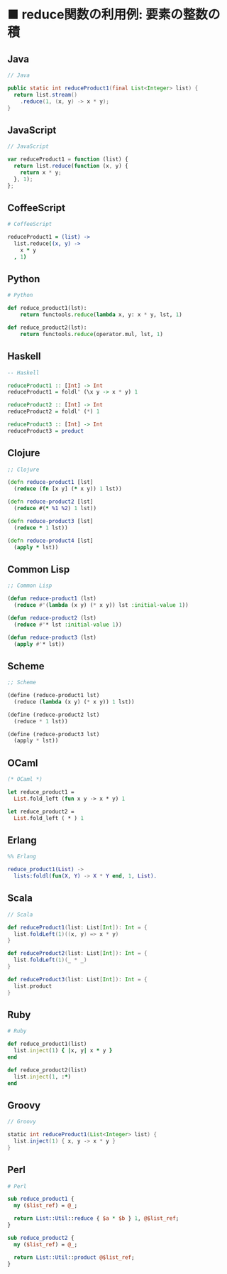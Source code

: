 ■ reduce関数の利用例: 要素の整数の積
==============================
## Java
```java
// Java

public static int reduceProduct1(final List<Integer> list) {
  return list.stream()
    .reduce(1, (x, y) -> x * y);
}
```


## JavaScript
```javascript
// JavaScript

var reduceProduct1 = function (list) {
  return list.reduce(function (x, y) {
    return x * y;
  }, 1);
};
```


## CoffeeScript
```coffeescript
# CoffeeScript

reduceProduct1 = (list) ->
  list.reduce((x, y) ->
    x * y
  , 1)
```


## Python
```python
# Python

def reduce_product1(lst):
    return functools.reduce(lambda x, y: x * y, lst, 1)

def reduce_product2(lst):
    return functools.reduce(operator.mul, lst, 1)
```


## Haskell
```haskell
-- Haskell

reduceProduct1 :: [Int] -> Int
reduceProduct1 = foldl' (\x y -> x * y) 1

reduceProduct2 :: [Int] -> Int
reduceProduct2 = foldl' (*) 1

reduceProduct3 :: [Int] -> Int
reduceProduct3 = product
```


## Clojure
```clojure
;; Clojure

(defn reduce-product1 [lst]
  (reduce (fn [x y] (* x y)) 1 lst))

(defn reduce-product2 [lst]
  (reduce #(* %1 %2) 1 lst))

(defn reduce-product3 [lst]
  (reduce * 1 lst))

(defn reduce-product4 [lst]
  (apply * lst))
```


## Common Lisp
```lisp
;; Common Lisp

(defun reduce-product1 (lst)
  (reduce #'(lambda (x y) (* x y)) lst :initial-value 1))

(defun reduce-product2 (lst)
  (reduce #'* lst :initial-value 1))

(defun reduce-product3 (lst)
  (apply #'* lst))
```


## Scheme
```scheme
;; Scheme

(define (reduce-product1 lst)
  (reduce (lambda (x y) (* x y)) 1 lst))

(define (reduce-product2 lst)
  (reduce * 1 lst))

(define (reduce-product3 lst)
  (apply * lst))
```


## OCaml
```ocaml
(* OCaml *)

let reduce_product1 =
  List.fold_left (fun x y -> x * y) 1

let reduce_product2 =
  List.fold_left ( * ) 1
```


## Erlang
```erlang
%% Erlang

reduce_product1(List) ->
  lists:foldl(fun(X, Y) -> X * Y end, 1, List).
```


## Scala
```scala
// Scala

def reduceProduct1(list: List[Int]): Int = {
  list.foldLeft(1)((x, y) => x * y)
}

def reduceProduct2(list: List[Int]): Int = {
  list.foldLeft(1)(_ * _)
}

def reduceProduct3(list: List[Int]): Int = {
  list.product
}
```


## Ruby
```ruby
# Ruby

def reduce_product1(list)
  list.inject(1) { |x, y| x * y }
end

def reduce_product2(list)
  list.inject(1, :*)
end
```


## Groovy
```groovy
// Groovy

static int reduceProduct1(List<Integer> list) {
  list.inject(1) { x, y -> x * y }
}
```


## Perl
```perl
# Perl

sub reduce_product1 {
  my ($list_ref) = @_;

  return List::Util::reduce { $a * $b } 1, @$list_ref;
}

sub reduce_product2 {
  my ($list_ref) = @_;

  return List::Util::product @$list_ref;
}
```
